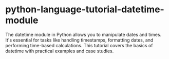 # python-language-tutorial-datetime-module
The datetime module in Python allows you to manipulate dates and times. It's essential for tasks like handling timestamps, formatting dates, and performing time-based calculations. This tutorial covers the basics of datetime with practical examples and case studies.
